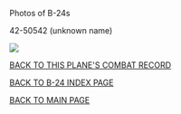 
Photos of B-24s






 




42-50542 (unknown name)  

![](42-50542.jpg)  
  

[BACK TO THIS PLANE'S COMBAT RECORD](b24s/42-50542.md)  

[BACK TO B-24 INDEX PAGE](000b24s.md)  

[BACK TO MAIN PAGE](index.html)



